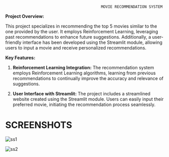                                               MOVIE RECOMMENDATION SYSTEM

**Project Overview:**

This project specializes in recommending the top 5 movies similar to the one provided by the user. It employs Reinforcement Learning, leveraging past recommendations to enhance future suggestions. Additionally, a user-friendly interface has been developed using the Streamlit module, allowing users to input a movie and receive personalized recommendations.

**Key Features:**

1. **Reinforcement Learning Integration:** The recommendation system employs Reinforcement Learning algorithms, learning from previous recommendations to continually improve the accuracy and relevance of suggestions.

2. **User Interface with Streamlit:** The project includes a streamlined website created using the Streamlit module. Users can easily input their preferred movie, initiating the recommendation process seamlessly.

# SCREENSHOTS
![ss1](https://github.com/tushar151/Movie-Recommendation-System/assets/104630257/cf034998-972b-4adb-8fd0-e3fa67f65f49)

![ss2](https://github.com/tushar151/Movie-Recommendation-System/assets/104630257/a735c166-33a1-4fb7-9b2e-8424c680b03d)





